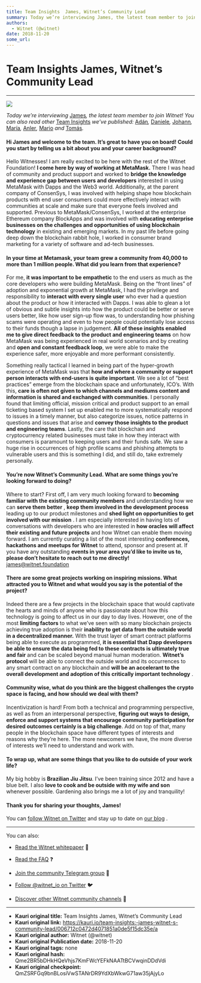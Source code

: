 ```yaml
---
title: Team Insights  James, Witnet’s Community Lead
summary: Today we’re interviewing James, the latest team member to join Witnet! You can also read other Team Insights we’ve published- Adán, Daniele, Johann, María, Anler, Mario and Tomás. Hi James and welcome to the team. It’s great to have you on board! Could you start by telling us a bit about you and your career background? Hello Witnesses! I am really excited to be here with the rest of the Witnet Foundation! I come here by way of working at MetaMask. There I was head of community and product suppor
authors:
  - Witnet (@witnet)
date: 2018-11-20
some_url: 
---
```


# Team Insights  James, Witnet’s Community Lead



----


![](https://cdn-images-1.medium.com/max/1200/1*04M6NUQeE7mAzVodP6IX3Q.jpeg)

 
_Today we’re interviewing_ [James](https://twitter.com/jrmoreau)_, the latest team member to join Witnet! You can also read other_ [Team Insights](https://medium.com/witnet/tagged/team) _we’ve published:_ [Adán](https://medium.com/witnet/team-insights-ad%C3%A1n-witnets-tech-lead-368102102ff6)_,_ [Daniele](https://medium.com/witnet/team-insights-daniele-witnets-operations-lead-6a72c8da8268)_,_ [Johann](https://medium.com/witnet/team-insights-daniele-witnets-operations-lead-6a72c8da8268)_,_ [María](https://medium.com/witnet/team-insights-mar%C3%ADa-back-end-engineer-27fef70af1d1)_,_ [Anler](https://medium.com/witnet/team-insights-anler-back-end-engineer-and-functional-programmer-eca357baef47)_,_ [Mario](https://medium.com/witnet/team-insights-mario-full-stack-engineer-and-scrum-master-e0d6f9e7c70c) _and_ [Tomás](https://medium.com/witnet/team-insights-tom%C3%A1s-full-stack-developer-49dd5bf91ca2)_._
 

#### Hi James and welcome to the team. It’s great to have you on board! Could you start by telling us a bit about you and your career background?
Hello Witnesses! I am really excited to be here with the rest of the Witnet Foundation! 
**I come here by way of working at MetaMask.**
 There I was head of community and product support and worked to 
**bridge the knowledge and experience gap between users and developers**
 interested in using MetaMask with Dapps and the Web3 world. Additionally, at the parent company of ConsenSys, I was involved with helping shape how blockchain products with end user consumers could more effectively interact with communities at scale and make sure that everyone feels involved and supported. Previous to MetaMask/ConsenSys, I worked at the enterprise Ethereum company BlockApps and was involved with 
**educating enterprise businesses on the challenges and opportunities of using blockchain technology**
 in existing and emerging markets. In my past life before going deep down the blockchain rabbit hole, I worked in consumer brand marketing for a variety of software and ad-tech businesses.

#### In your time at Metamask, your team grew a community from 40,000 to more than 1 million people. What did you learn from that experience?
For me, **it was important to be empathetic**
 to the end users as much as the core developers who were building MetaMask. Being on the “front lines” of adoption and exponential growth at MetaMask, I had the privilege and responsibility to 
**interact with every single user**
 who ever had a question about the product or how it interacted with Dapps. I was able to glean a lot of obvious and subtle insights into how the product could be better or serve users better, like how user sign-up flow was, to understanding how phishing scams were operating and even to how people could potentially lose access to their funds though a lapse in judgement. 
**All of these insights enabled me to give direct feedback to the product and engineering teams**
 on how MetaMask was being experienced in real world scenarios and by creating and 
**open and constant feedback loop**, we were able to make the experience safer, more enjoyable and more performant consistently.

Something really tactical I learned in being part of the hyper-growth experience of MetaMask was that 
**how and where a community or support person interacts with end-users is quite important**. We see a lot of “best practices” emerge from the blockchain space and unfortunately, ICO’s. With this, 
**care is often not given to which channels and mediums content and information is shared and exchanged with communities**. I personally found that limiting official, mission critical and product support to an email ticketing based system I set up enabled me to more systematically respond to issues in a timely manner, but also categorize issues, notice patterns in questions and issues that arise and 
**convey those insights to the product and engineering teams**. Lastly, the care that blockchain and cryptocurrency related businesses must take in how they interact with consumers is paramount to keeping users and their funds safe. We saw a huge rise in occurrences of high profile scams and phishing attempts to vulnerable users and this is something I did, and still do, take extremely personally.

#### You’re now Witnet’s Community Lead. What are some things you’re looking forward to doing?
Where to start? First off, I am very much looking forward to 
**becoming familiar with the existing community members**
 and understanding how we can 
**serve them better**
 , 
**keep them involved in the development process**
 leading up to our product milestones and 
**shed light on opportunities to get involved with our mission**
 .
I am especially interested in having lots of conversations with developers who are interested in 
**how oracles will affect their existing and future projects**
 and how Witnet can enable them moving forward.
I am currently curating a list of the most interesting 
**conferences, hackathons and meetups for Witnet**
 to attend, sponsor and present at. If you have any outstanding 
**events in your area you’d like to invite us to, please don’t hesitate to reach out to me directly!**  
[james@witnet.foundation](mailto:james@witnet.foundation)
 

#### There are some great projects working on inspiring missions. What attracted you to Witnet and what would you say is the potential of the project?
Indeed there are a few projects in the blockchain space that would captivate the hearts and minds of anyone who is passionate about how this technology is going to affect us in our day to day lives. However, one of the most 
**limiting factors**
 to what we’ve seen with so many blockchain projects achieving true adoption is their 
**inability to get data from the outside world in a decentralized manner.**
 With the trust layer of smart contract platforms being able to execute as programmed, 
**it is essential that Dapp developers be able to ensure the data being fed to these contracts is ultimately true and fair**
 and can be scaled beyond manual human moderation. 
**Witnet’s protocol**
 will be able to connect the outside world and its occurrences to any smart contract on any blockchain and 
**will be an accelerant to the overall development and adoption of this critically important technology**
 .

#### Community wise, what do you think are the biggest challenges the crypto space is facing, and how should we deal with them?
Incentivization is hard! From both a technical and programming perspective, as well as from an interpersonal perspective, 
**figuring out ways to design, enforce and support systems that encourage community participation for desired outcomes certainly is a big challenge**. Add on top of that, many people in the blockchain space have different types of interests and reasons why they’re here. The more newcomers we have, the more diverse of interests we’ll need to understand and work with.

#### To wrap up, what are some things that you like to do outside of your work life?
My big hobby is 
**Brazilian Jiu Jitsu**. I’ve been training since 2012 and have a blue belt. I also 
**love to cook and be outside with my wife and son**
 whenever possible. Gardening also brings me a lot of joy and tranquility!

#### Thank you for sharing your thoughts, James!
You can 
[follow Witnet on Twitter](http://twitter.com/witnet_io)
 and stay up to date on 
[our blog](http://medium.com/witnet)
 .

----

You can also:



 *  [Read the Witnet whitepaper](https://witnet.io/static/witnet-whitepaper.pdf) 📃

 *  [Read the FAQ](https://witnet.io/#/faq) ❓

 *  [Join the community Telegram group](https://t.me/witnetio) 💬

 *  [Follow @witnet_io on Twitter](https://twitter.com/witnet_io) 🐦

 *  [Discover other Witnet community channels](https://witnet.io/#/contact) 👥



---

- **Kauri original title:** Team Insights  James, Witnet’s Community Lead
- **Kauri original link:** https://kauri.io/team-insights:-james-witnet-s-community-lead/006712c0472d4071851a0de5f15dc35e/a
- **Kauri original author:** Witnet (@witnet)
- **Kauri original Publication date:** 2018-11-20
- **Kauri original tags:** none
- **Kauri original hash:** Qme2BR5bDHkHQeVhjs7KmFWcYEFkNAATtBCVwqinDDdVdi
- **Kauri original checkpoint:** QmZSRFGq9bnBLosiVwSTANrDR9YdXbWkwG71aw35jAjyLo



